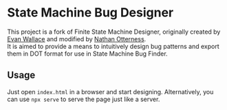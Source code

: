 State Machine Bug Designer
=================================

This project is a fork of Finite State Machine Designer, 
originally created by [Evan Wallace](https://github.com/evanw/fsm) 
and modified by [Nathan Otterness](https://github.com/yalue/fsm_designer).
<br>
It is aimed to provide a means to intuitively design bug patterns and export them in DOT format for use in State Machine Bug Finder.

## Usage
Just open `index.html` in a browser and start designing. Alternatively, you can use `npx serve` to serve the page just like a server.

